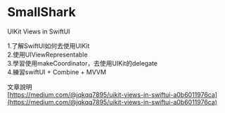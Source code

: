 # SmallShark
UIKit Views in SwiftUI  
  
1.了解SwiftUI如何去使用UIKit  
2.使用UIViewRepresentable  
3.學習使用makeCoordinator，去使用UIKit的delegate  
4.練習swiftUI + Combine + MVVM  

文章說明   
[https://medium.com/@jqkqq7895/uikit-views-in-swiftui-a0b6011976ca](https://medium.com/@jqkqq7895/uikit-views-in-swiftui-a0b6011976ca)


